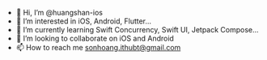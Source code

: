 - 👋 Hi, I’m @huangshan-ios
- 👀 I’m interested in iOS, Android, Flutter...
- 🌱 I’m currently learning Swift Concurrency, Swift UI, Jetpack Compose...
- 💞️ I’m looking to collaborate on iOS and Android
- 📫 How to reach me sonhoang.ithubt@gmail.com

<!---
huangshan-ios/huangshan-ios is a ✨ special ✨ repository because its `README.md` (this file) appears on your GitHub profile.
You can click the Preview link to take a look at your changes.
--->
